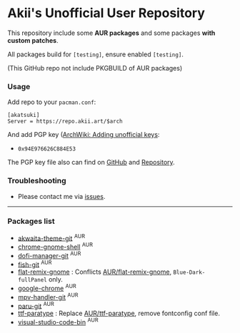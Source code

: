 # Akii's Unofficial User Repository

This repository include some **AUR packages** and some packages **with custom patches**.

All packages build for `[testing]`, ensure enabled `[testing]`.

(This GitHub repo not include PKGBUILD of AUR packages)

### Usage

Add repo to your `pacman.conf`:

```
[akatsuki]
Server = https://repo.akii.art/$arch
```

And add PGP key ([ArchWiki: Adding unofficial keys][archwiki]:

- `0x94E976626C884E53`

The PGP key file also can find on [GitHub][key-github] and [Repository][key-repo].

### Troubleshooting

- Please contact me via [issues][issues].

[archwiki]: https://wiki.archlinux.org/index.php/Pacman/Package_signing#Adding_unofficial_keys
[key-github]: https://github.com/akiirui/repo/blob/main/akatsuki.pub
[key-repo]: https://repo.akii.ml/akatsuki.pub
[issues]: https://github.com/akiirui/repo/issues/new

---

### Packages list

- [akwaita-theme-git][akwaita-theme-git] <sup>AUR</sup>
- [chrome-gnome-shell][chrome-gnome-shell] <sup>AUR</sup>
- [dofi-manager-git][dofi-manager-git] <sup>AUR</sup>
- [fish-git][fish-git] <sup>AUR</sup>
- [flat-remix-gnome][flat-remix-gnome] : Conflicts [AUR/flat-remix-gnome](https://aur.archlinux.org/packages/flat-remix-gnome/), `Blue-Dark-fullPanel` only.
- [google-chrome][google-chrome] <sup>AUR</sup>
- [mpv-handler-git][mpv-handler-git] <sup>AUR</sup>
- [paru-git][paru-git] <sup>AUR</sup>
- [ttf-paratype][ttf-paratype] : Replace [AUR/ttf-paratype](https://aur.archlinux.org/packages/ttf-paratype/), remove fontconfig conf file.
- [visual-studio-code-bin][visual-studio-code-bin] <sup>AUR</sup>

[akwaita-theme-git]: https://aur.archlinux.org/packages/akwaita-theme-git/
[chrome-gnome-shell]: https://aur.archlinux.org/packages/chrome-gnome-shell/
[dofi-manager-git]: https://aur.archlinux.org/packages/dofi-manager-git/
[fish-git]: https://aur.archlinux.org/packages/fish-git/
[flat-remix-gnome]: https://github.com/akiirui/repo/tree/main/flat-remix-gnome
[google-chrome]: https://aur.archlinux.org/packages/google-chrome/
[mpv-handler-git]: https://aur.archlinux.org/packages/mpv-handler-git/
[paru-git]: https://aur.archlinux.org/packages/paru-git/
[ttf-paratype]: https://github.com/akiirui/repo/tree/main/ttf-paratype
[visual-studio-code-bin]: https://aur.archlinux.org/packages/visual-studio-code-bin/
